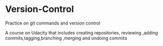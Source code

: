 # Version-Control
Practice on git commands and version control




A course on Udacity that includes creating repositories, reviewing ,adding commits,tagging,branching ,merging and undoing commits
